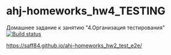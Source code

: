 # ahj-homeworks_hw4_TESTING
Домашнее задание к занятию "4.Организация тестирования"
[![Build status](https://ci.appveyor.com/api/projects/status/aeieg5whx9mo08xm/branch/main?svg=true)](https://ci.appveyor.com/project/saff84/ahj-homeworks-hw2-test-e2e/branch/main)


https://saff84.github.io/ahj-homeworks_hw2_test_e2e/

